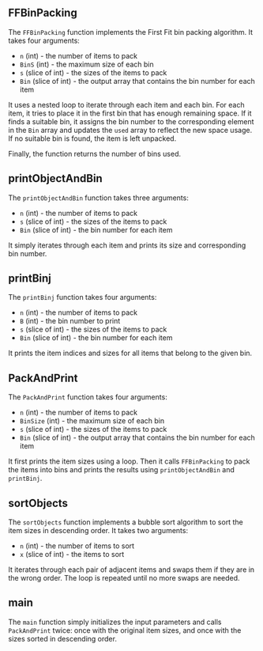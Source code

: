 ## FFBinPacking

The `FFBinPacking` function implements the First Fit bin packing algorithm. It takes four arguments:

- `n` (int) - the number of items to pack
- `BinS` (int) - the maximum size of each bin
- `s` (slice of int) - the sizes of the items to pack
- `Bin` (slice of int) - the output array that contains the bin number for each item

It uses a nested loop to iterate through each item and each bin. For each item, it tries to place it in the first bin that has enough remaining space. If it finds a suitable bin, it assigns the bin number to the corresponding element in the `Bin` array and updates the `used` array to reflect the new space usage. If no suitable bin is found, the item is left unpacked.

Finally, the function returns the number of bins used.

## printObjectAndBin

The `printObjectAndBin` function takes three arguments:

- `n` (int) - the number of items to pack
- `s` (slice of int) - the sizes of the items to pack
- `Bin` (slice of int) - the bin number for each item

It simply iterates through each item and prints its size and corresponding bin number.

## printBinj

The `printBinj` function takes four arguments:

- `n` (int) - the number of items to pack
- `B` (int) - the bin number to print
- `s` (slice of int) - the sizes of the items to pack
- `Bin` (slice of int) - the bin number for each item

It prints the item indices and sizes for all items that belong to the given bin.

## PackAndPrint

The `PackAndPrint` function takes four arguments:

- `n` (int) - the number of items to pack
- `BinSize` (int) - the maximum size of each bin
- `s` (slice of int) - the sizes of the items to pack
- `Bin` (slice of int) - the output array that contains the bin number for each item

It first prints the item sizes using a loop. Then it calls `FFBinPacking` to pack the items into bins and prints the results using `printObjectAndBin` and `printBinj`.

## sortObjects

The `sortObjects` function implements a bubble sort algorithm to sort the item sizes in descending order. It takes two arguments:

- `n` (int) - the number of items to sort
- `x` (slice of int) - the items to sort

It iterates through each pair of adjacent items and swaps them if they are in the wrong order. The loop is repeated until no more swaps are needed.

## main

The `main` function simply initializes the input parameters and calls `PackAndPrint` twice: once with the original item sizes, and once with the sizes sorted in descending order.
